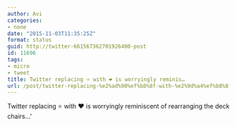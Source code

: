 ```yaml
---
author: Avi
categories:
- none
date: "2015-11-03T11:35:25Z"
format: status
guid: http://twitter-661567362701926400-post
id: 11696
tags:
- micro
- tweet
title: Twitter replacing ⭐️ with ❤️ is worryingly reminis…
url: /post/twitter-replacing-%e2%ad%90%ef%b8%8f-with-%e2%9d%a4%ef%b8%8f-is-worryingly-reminis/
---
```

Twitter replacing ⭐️ with ❤️ is worryingly reminiscent of rearranging the deck chairs…'